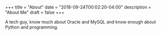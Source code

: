 +++
title = "About"
date = "2018-09-24T00:02:20-04:00"
description = "About Me"
draft = false
+++

A tech guy, know much about Oracle and MySQL and know enough about Python and
programming.

